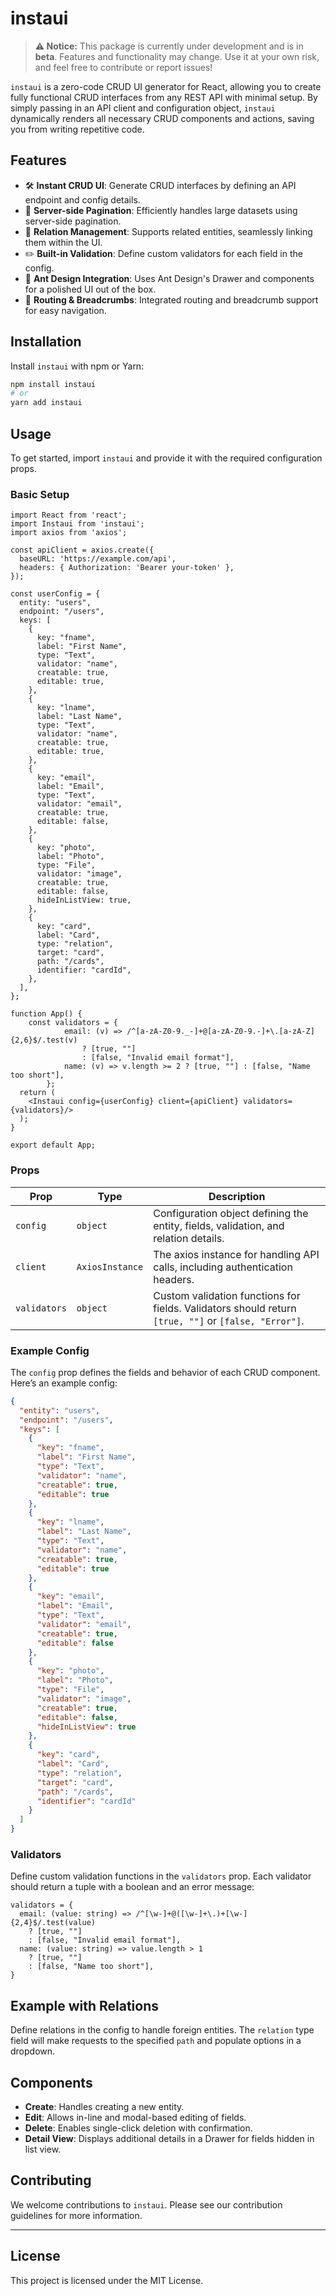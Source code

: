 
# instaui

> **⚠️ Notice:** This package is currently under development and is in **beta**. Features and functionality may change. Use it at your own risk, and feel free to contribute or report issues!



`instaui` is a zero-code CRUD UI generator for React, allowing you to create fully functional CRUD interfaces from any REST API with minimal setup. By simply passing in an API client and configuration object, `instaui` dynamically renders all necessary CRUD components and actions, saving you from writing repetitive code.

## Features

- 🛠️ **Instant CRUD UI**: Generate CRUD interfaces by defining an API endpoint and config details.
- 📄 **Server-side Pagination**: Efficiently handles large datasets using server-side pagination.
- 🔗 **Relation Management**: Supports related entities, seamlessly linking them within the UI.
- ✏️ **Built-in Validation**: Define custom validators for each field in the config.
- 🚀 **Ant Design Integration**: Uses Ant Design's Drawer and components for a polished UI out of the box.
- 🔄 **Routing & Breadcrumbs**: Integrated routing and breadcrumb support for easy navigation.

## Installation

Install `instaui` with npm or Yarn:

```bash
npm install instaui
# or
yarn add instaui
```

## Usage

To get started, import `instaui` and provide it with the required configuration props.

### Basic Setup

```tsx
import React from 'react';
import Instaui from 'instaui';
import axios from 'axios';

const apiClient = axios.create({
  baseURL: 'https://example.com/api',
  headers: { Authorization: 'Bearer your-token' },
});

const userConfig = {
  entity: "users",
  endpoint: "/users",
  keys: [
    {
      key: "fname",
      label: "First Name",
      type: "Text",
      validator: "name",
      creatable: true,
      editable: true,
    },
    {
      key: "lname",
      label: "Last Name",
      type: "Text",
      validator: "name",
      creatable: true,
      editable: true,
    },
    {
      key: "email",
      label: "Email",
      type: "Text",
      validator: "email",
      creatable: true,
      editable: false,
    },
    {
      key: "photo",
      label: "Photo",
      type: "File",
      validator: "image",
      creatable: true,
      editable: false,
      hideInListView: true,
    },
    {
      key: "card",
      label: "Card",
      type: "relation",
      target: "card",
      path: "/cards",
      identifier: "cardId",
    },
  ],
};

function App() {
	const validators = {
			email: (v) => /^[a-zA-Z0-9._-]+@[a-zA-Z0-9.-]+\.[a-zA-Z]{2,6}$/.test(v)
				? [true, ""]
				: [false, "Invalid email format"],
			name: (v) => v.length >= 2 ? [true, ""] : [false, "Name too short"],
		};
  return (
    <Instaui config={userConfig} client={apiClient} validators={validators}/>
  );
}

export default App;
```

### Props

| Prop         | Type            | Description                                                                                          |
|--------------|-----------------|------------------------------------------------------------------------------------------------------|
| `config`     | `object`        | Configuration object defining the entity, fields, validation, and relation details.                  |
| `client`     | `AxiosInstance` | The axios instance for handling API calls, including authentication headers.                         |
| `validators` | `object`        | Custom validation functions for fields. Validators should return `[true, ""]` or `[false, "Error"]`. |

### Example Config

The `config` prop defines the fields and behavior of each CRUD component. Here’s an example config:

```json
{
  "entity": "users",
  "endpoint": "/users",
  "keys": [
    {
      "key": "fname",
      "label": "First Name",
      "type": "Text",
      "validator": "name",
      "creatable": true,
      "editable": true
    },
    {
      "key": "lname",
      "label": "Last Name",
      "type": "Text",
      "validator": "name",
      "creatable": true,
      "editable": true
    },
    {
      "key": "email",
      "label": "Email",
      "type": "Text",
      "validator": "email",
      "creatable": true,
      "editable": false
    },
    {
      "key": "photo",
      "label": "Photo",
      "type": "File",
      "validator": "image",
      "creatable": true,
      "editable": false,
      "hideInListView": true
    },
    {
      "key": "card",
      "label": "Card",
      "type": "relation",
      "target": "card",
      "path": "/cards",
      "identifier": "cardId"
    }
  ]
}
```

### Validators

Define custom validation functions in the `validators` prop. Each validator should return a tuple with a boolean and an error message:

```tsx
validators = {
  email: (value: string) => /^[\w-]+@([\w-]+\.)+[\w-]{2,4}$/.test(value)
    ? [true, ""]
    : [false, "Invalid email format"],
  name: (value: string) => value.length > 1
    ? [true, ""]
    : [false, "Name too short"],
}
```

## Example with Relations

Define relations in the config to handle foreign entities. The `relation` type field will make requests to the specified `path` and populate options in a dropdown.

## Components

- **Create**: Handles creating a new entity.
- **Edit**: Allows in-line and modal-based editing of fields.
- **Delete**: Enables single-click deletion with confirmation.
- **Detail View**: Displays additional details in a Drawer for fields hidden in list view.

## Contributing

We welcome contributions to `instaui`. Please see our contribution guidelines for more information.

---

## License

This project is licensed under the MIT License.
